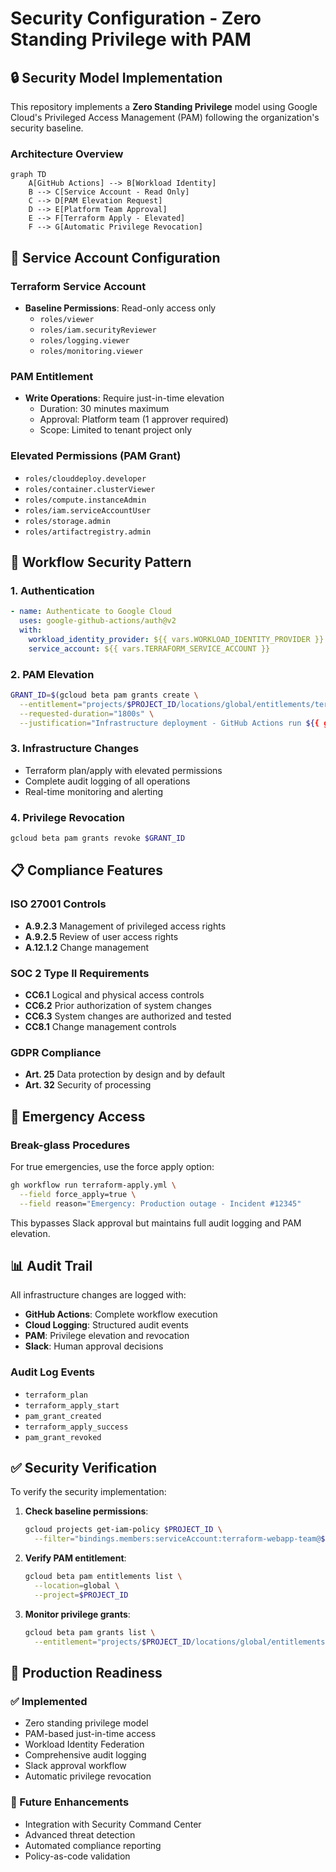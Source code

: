 # Security Configuration - Zero Standing Privilege with PAM

## 🔒 Security Model Implementation

This repository implements a **Zero Standing Privilege** model using Google Cloud's Privileged Access Management (PAM) following the organization's security baseline.

### Architecture Overview

```mermaid
graph TD
    A[GitHub Actions] --> B[Workload Identity]
    B --> C[Service Account - Read Only]
    C --> D[PAM Elevation Request]
    D --> E[Platform Team Approval]
    E --> F[Terraform Apply - Elevated]
    F --> G[Automatic Privilege Revocation]
```

## 🔑 Service Account Configuration

### Terraform Service Account
- **Baseline Permissions**: Read-only access only
  - `roles/viewer`
  - `roles/iam.securityReviewer`
  - `roles/logging.viewer`
  - `roles/monitoring.viewer`

### PAM Entitlement
- **Write Operations**: Require just-in-time elevation
  - Duration: 30 minutes maximum
  - Approval: Platform team (1 approver required)
  - Scope: Limited to tenant project only

### Elevated Permissions (PAM Grant)
- `roles/clouddeploy.developer`
- `roles/container.clusterViewer`
- `roles/compute.instanceAdmin`
- `roles/iam.serviceAccountUser`
- `roles/storage.admin`
- `roles/artifactregistry.admin`

## 🔄 Workflow Security Pattern

### 1. Authentication
```yaml
- name: Authenticate to Google Cloud
  uses: google-github-actions/auth@v2
  with:
    workload_identity_provider: ${{ vars.WORKLOAD_IDENTITY_PROVIDER }}
    service_account: ${{ vars.TERRAFORM_SERVICE_ACCOUNT }}
```

### 2. PAM Elevation
```bash
GRANT_ID=$(gcloud beta pam grants create \
  --entitlement="projects/$PROJECT_ID/locations/global/entitlements/terraform-tenant-infrastructure-deploy" \
  --requested-duration="1800s" \
  --justification="Infrastructure deployment - GitHub Actions run ${{ github.run_id }}")
```

### 3. Infrastructure Changes
- Terraform plan/apply with elevated permissions
- Complete audit logging of all operations
- Real-time monitoring and alerting

### 4. Privilege Revocation
```bash
gcloud beta pam grants revoke $GRANT_ID
```

## 📋 Compliance Features

### ISO 27001 Controls
- **A.9.2.3** Management of privileged access rights
- **A.9.2.5** Review of user access rights
- **A.12.1.2** Change management

### SOC 2 Type II Requirements
- **CC6.1** Logical and physical access controls
- **CC6.2** Prior authorization of system changes
- **CC6.3** System changes are authorized and tested
- **CC8.1** Change management controls

### GDPR Compliance
- **Art. 25** Data protection by design and by default
- **Art. 32** Security of processing

## 🚨 Emergency Access

### Break-glass Procedures
For true emergencies, use the force apply option:

```bash
gh workflow run terraform-apply.yml \
  --field force_apply=true \
  --field reason="Emergency: Production outage - Incident #12345"
```

This bypasses Slack approval but maintains full audit logging and PAM elevation.

## 📊 Audit Trail

All infrastructure changes are logged with:
- **GitHub Actions**: Complete workflow execution
- **Cloud Logging**: Structured audit events
- **PAM**: Privilege elevation and revocation
- **Slack**: Human approval decisions

### Audit Log Events
- `terraform_plan`
- `terraform_apply_start` 
- `pam_grant_created`
- `terraform_apply_success`
- `pam_grant_revoked`

## ✅ Security Verification

To verify the security implementation:

1. **Check baseline permissions**:
   ```bash
   gcloud projects get-iam-policy $PROJECT_ID \
     --filter="bindings.members:serviceAccount:terraform-webapp-team@$PROJECT_ID.iam.gserviceaccount.com"
   ```

2. **Verify PAM entitlement**:
   ```bash
   gcloud beta pam entitlements list \
     --location=global \
     --project=$PROJECT_ID
   ```

3. **Monitor privilege grants**:
   ```bash
   gcloud beta pam grants list \
     --entitlement="projects/$PROJECT_ID/locations/global/entitlements/terraform-tenant-infrastructure-deploy"
   ```

## 🔧 Production Readiness

### ✅ Implemented
- Zero standing privilege model
- PAM-based just-in-time access
- Workload Identity Federation
- Comprehensive audit logging
- Slack approval workflow
- Automatic privilege revocation

### 🔄 Future Enhancements
- Integration with Security Command Center
- Advanced threat detection
- Automated compliance reporting
- Policy-as-code validation